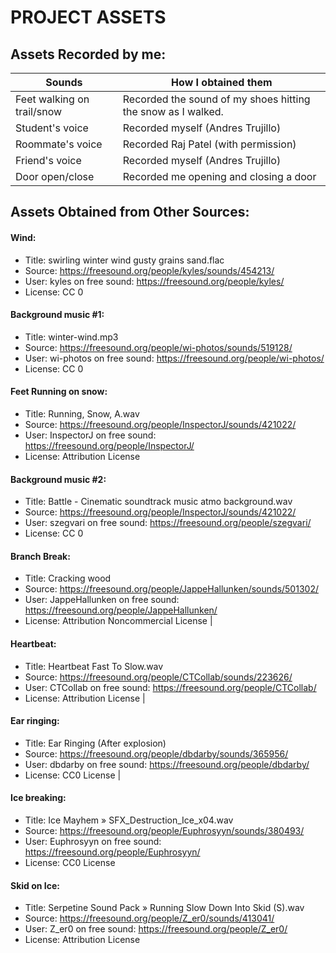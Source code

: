 # PROJECT ASSETS

## Assets Recorded by me:

| Sounds  | How I obtained them |
| ------------- | ------------- |
| Feet walking on trail/snow  | Recorded the sound of my shoes hitting the snow as I walked.  |
| Student's voice | Recorded myself (Andres Trujillo) |
| Roommate's voice | Recorded Raj Patel (with permission) |
| Friend's voice | Recorded myself (Andres Trujillo) |
| Door open/close  | Recorded me opening and closing a door  |

## Assets Obtained from Other Sources:


#### Wind:

  - Title: swirling winter wind gusty grains sand.flac
  - Source: https://freesound.org/people/kyles/sounds/454213/
  - User: kyles on free sound: https://freesound.org/people/kyles/
  - License: CC 0


#### Background music #1:

  - Title: winter-wind.mp3
  - Source: https://freesound.org/people/wi-photos/sounds/519128/
  - User: wi-photos on free sound: https://freesound.org/people/wi-photos/
  - License: CC 0




#### Feet Running on snow:

  - Title: Running, Snow, A.wav
  - Source: https://freesound.org/people/InspectorJ/sounds/421022/
  - User: InspectorJ on free sound: https://freesound.org/people/InspectorJ/
  - License: Attribution License






#### Background music #2:

  - Title: Battle - Cinematic soundtrack music atmo background.wav
  - Source: https://freesound.org/people/InspectorJ/sounds/421022/
  - User: szegvari on free sound: https://freesound.org/people/szegvari/
  - License: CC 0  



#### Branch Break:

  - Title: Cracking wood
  - Source: https://freesound.org/people/JappeHallunken/sounds/501302/
  - User: JappeHallunken on free sound: https://freesound.org/people/JappeHallunken/
  - License: Attribution Noncommercial License  |


#### Heartbeat:

  - Title: Heartbeat Fast To Slow.wav
  - Source: https://freesound.org/people/CTCollab/sounds/223626/
  - User: CTCollab on free sound: https://freesound.org/people/CTCollab/
  - License: Attribution License  |




#### Ear ringing:

  - Title: Ear Ringing (After explosion)
  - Source: https://freesound.org/people/dbdarby/sounds/365956/
  - User: dbdarby on free sound: https://freesound.org/people/dbdarby/
  - License: CC0 License  |


#### Ice breaking:

  - Title: Ice Mayhem » SFX_Destruction_Ice_x04.wav
  - Source: https://freesound.org/people/Euphrosyyn/sounds/380493/
  - User: Euphrosyyn on free sound: https://freesound.org/people/Euphrosyyn/
  - License: CC0 License  


#### Skid on Ice:

  - Title: Serpetine Sound Pack » Running Slow Down Into Skid (S).wav
  - Source: https://freesound.org/people/Z_er0/sounds/413041/
  - User: Z_er0 on free sound: https://freesound.org/people/Z_er0/
  - License: Attribution License  
